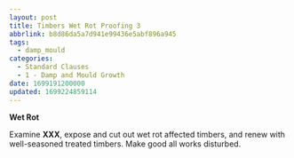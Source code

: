 ```yaml
---
layout: post
title: Timbers Wet Rot Proofing 3
abbrlink: b8d86da5a7d941e99436e5abf896a945
tags:
  - damp_mould
categories:
  - Standard Clauses
  - 1 - Damp and Mould Growth
date: 1699191200000
updated: 1699224859114
---
```


**Wet Rot**

Examine **XXX**, expose and cut out wet rot affected timbers, and renew with well-seasoned treated timbers. Make good all works disturbed.
